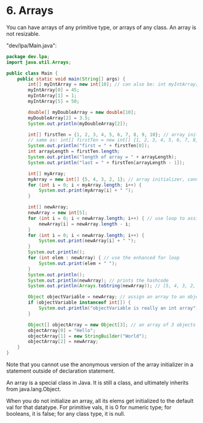 # 6. Arrays
You can have arrays of any primitive type, or arrays of any class. An array is not resizable. 

"dev/lpa/Main.java":
```java
package dev.lpa;
import java.util.Arrays;

public class Main {
    public static void main(String[] args) {
        int[] myIntArray = new int[10]; // can also be: int myIntArray[] = ...
        myIntArray[0] = 45;
        myIntArray[1] = 1;
        myIntArray[5] = 50;

        double[] myDoubleArray = new double[10];
        myDoubleArray[2] = 3.5;
        System.out.println(myDoubleArray[2]);

        int[] firstTen = {1, 2, 3, 4, 5, 6, 7, 8, 9, 10}; // array initializer.
        // same as: int[] firstTen = new int[] {1, 2, 3, 4, 5, 6, 7, 8, 9, 10}; "
        System.out.println("first = " + firstTen[0]);
        int arrayLength = firstTen.length;
        System.out.println("length of array = " + arrayLength);
        System.out.println("last = " + firstTen[arrayLength - 1]);

        int[] myArray;
        myArray = new int[] {5, 4, 3, 2, 1}; // array initializer, cannot omit "int[]" here
        for (int i = 0; i < myArray.length; i++) {
            System.out.print(myArray[i] + " ");
        }

        int[] newArray;
        newArray = new int[5];
        for (int i = 0; i < newArray.length; i++) { // use loop to assign vals
            newArray[i] = newArray.length - i;
        }
        for (int i = 0; i < newArray.length; i++) {
            System.out.print(newArray[i] + " ");
        }
        System.out.println();
        for (int elem : newArray) { // use the enhanced for loop
            System.out.print(elem + " ");
        }
        System.out.println();
        System.out.println(newArray); // prints the hashcode
        System.out.println(Arrays.toString(newArray)); // [5, 4, 3, 2, 1]

        Object objectVariable = newArray; // assign an array to an object variable
        if (objectVariable instanceof int[]) {
            System.out.println("objectVariable is really an int array");
        }

        Object[] objectArray = new Object[3]; // an array of 3 objects
        objectArray[0] = "Hello";
        objectArray[1] = new StringBuilder("World");
        objectArray[2] = newArray;
    }
}

```

Note that you cannot use the anonymous version of the array initializer in a statement outside of declaration statement. 

An array is a special class in Java. It is still a class, and ultimately inherits from java.lang.Object. 

When you do not initialize an array, all its elems get initialized to the default val for that datatype. For primitive vals, it is 0 for numeric type; for booleans, it is false; for any class type, it is null. 
























































